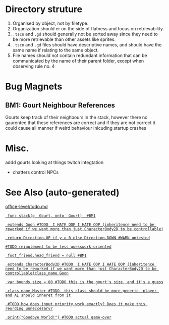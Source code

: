 # Directory struture
1. Organised by object, not by filetype.
2. Organization should er on the side of flatness and focus on retrievability.
3. `.tscn` and `.gd` should generally not be sorted away since they need to be more retrievable than other assets like sprites.
4. `.tscn` and `.gd` files should have descriptive names, and should have the same name if relating to the same object.
5. File names should not contain redundant information that can be communicated by the name of their parent folder, except when observing rule no. 4

# Bug Magnets
## BM1: Gourt Neighbour References
Gourts keep track of their neighbours in the stack, however there no gaurentee that these references are correct and if they are not correct it could cause all manner if weird behaviour inlcuding startup crashes

# Misc.
addd gourts looking at things
twitch integtation
- chatters control NPCs

# See Also (auto-generated)
[office-level/todo.md](./level/office-level/todo.md)

[` func stack(g  Gourt, onto  Gourt)  #BM1`](./gourts/gourtilities.gd)

[` extends Goon #TODO  I HATE OOP I HATE OOP (inheritence need to be reworked if we want more than just CharacterBody2D to be controllable)`](./gourts/gourt.gd)

[` return Direction.UP if y > 0 else Direction.DOWN #WARN untested`](./gourts/gourt.gd)

[` #TODO reimplement to be less guesswork-oriented `](./gourts/gourt.gd)

[` foot_friend.head_friend = null #BM1`](./gourts/gourt.gd)

[` extends CharacterBody2D #TODO  I HATE OOP I HATE OOP (inheritence need to be reworked if we want more than just CharacterBody2D to be controllable)class_name Goon`](./goon.gd)

[` var bounds_size = 60 #TODO this is the gourt's size, and it's a guess`](./goon.gd)

[` class_name Master #TODO  this class should be more generic  player and AI should inheret from it`](./player.gd)

[` #TODO how does input priority work exactly? Does it make this reording unneccesary?`](./player.gd)

[` print("Goodbye World!") #TODO actual game-over`](./player.gd)

